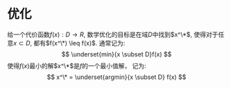 # 优化
给一个代价函数$f(x): D \rightarrow R$, 数学优化的目标是在域$D$中找到$x^\*$, 使得对于任意$x \subset D$, 都有$f(x^\*) \leq f(x)$.
通常记为:
$$
\underset{min}{x \subset D}f(x)
$$
使得$f(x)$最小的解$x^\*$是$f$的一个最小值解， 记为:
$$
x^\* = \underset{argmin}{x \subset D} f(x)
$$
